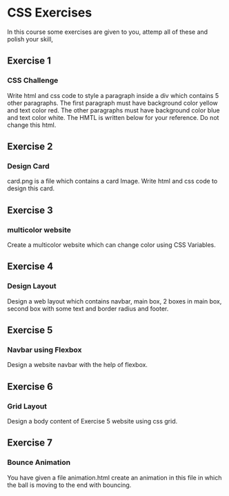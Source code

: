# CSS Exercises

In this course some exercises are given to you, attemp all of these and polish your skill,

## Exercise 1
### CSS Challenge
Write html and css code to style a paragraph inside a div which contains 5 other paragraphs. The first paragraph must have background color yellow and text color red. The other paragraphs must have background color blue and text color white. The HMTL is written below for your reference. Do not change this html.


## Exercise 2
### Design Card
card.png is a file which contains a card Image. Write html and css code to design this card.


## Exercise 3
### multicolor website
Create a multicolor website which can change color using CSS Variables.


## Exercise 4
### Design Layout
Design a web layout which contains navbar, main box, 2 boxes in main box, second box with some text and border radius and footer. 


## Exercise 5
### Navbar using Flexbox
Design a website navbar with the help of flexbox.


## Exercise 6
### Grid Layout
Design a body content of Exercise 5 website using css grid.


## Exercise 7
### Bounce Animation
You have given a file animation.html create an animation in this file in which the ball is moving to the end with bouncing.